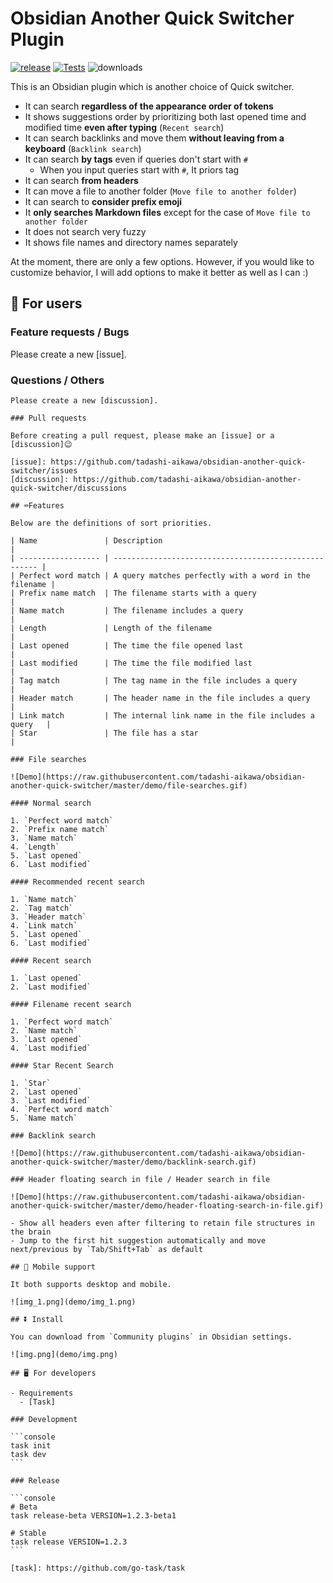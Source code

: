 # Obsidian Another Quick Switcher Plugin

[![release](https://img.shields.io/github/release/tadashi-aikawa/obsidian-another-quick-switcher.svg)](https://github.com/tadashi-aikawa/obsidian-another-quick-switcher/releases/latest)
[![Tests](https://github.com/tadashi-aikawa/obsidian-another-quick-switcher/workflows/Tests/badge.svg)](https://github.com/tadashi-aikawa/obsidian-another-quick-switcher/actions)
![downloads](https://img.shields.io/github/downloads/tadashi-aikawa/obsidian-another-quick-switcher/total)

This is an Obsidian plugin which is another choice of Quick switcher.

- It can search **regardless of the appearance order of tokens**
- It shows suggestions order by prioritizing both last opened time and modified time **even after typing** (`Recent search`)
- It can search backlinks and move them **without leaving from a keyboard** (`Backlink search`)
- It can search **by tags** even if queries don't start with `#`
  - When you input queries start with `#`, It priors tag
- It can search **from headers**
- It can move a file to another folder (`Move file to another folder`)
- It can search to **consider prefix emoji**
- It **only searches Markdown files** except for the case of `Move file to another folder`
- It does not search very fuzzy
- It shows file names and directory names separately

At the moment, there are only a few options. However, if you would like to customize behavior, I will add options to make it better as well as I can :)

## 👥 For users

### Feature requests / Bugs

Please create a new [issue].

### Questions / Others
~~~~
Please create a new [discussion].

### Pull requests

Before creating a pull request, please make an [issue] or a [discussion]😉

[issue]: https://github.com/tadashi-aikawa/obsidian-another-quick-switcher/issues
[discussion]: https://github.com/tadashi-aikawa/obsidian-another-quick-switcher/discussions

## ⌨️Features

Below are the definitions of sort priorities.

| Name               | Description                                           |
| ------------------ | ----------------------------------------------------- |
| Perfect word match | A query matches perfectly with a word in the filename |
| Prefix name match  | The filename starts with a query                      |
| Name match         | The filename includes a query                         |
| Length             | Length of the filename                                |
| Last opened        | The time the file opened last                         |
| Last modified      | The time the file modified last                       |
| Tag match          | The tag name in the file includes a query             |
| Header match       | The header name in the file includes a query          |
| Link match         | The internal link name in the file includes a query   |
| Star               | The file has a star                                   |

### File searches

![Demo](https://raw.githubusercontent.com/tadashi-aikawa/obsidian-another-quick-switcher/master/demo/file-searches.gif)

#### Normal search

1. `Perfect word match`
2. `Prefix name match`
3. `Name match`
4. `Length`
5. `Last opened`
6. `Last modified`

#### Recommended recent search

1. `Name match`
2. `Tag match`
3. `Header match`
4. `Link match`
5. `Last opened`
6. `Last modified`

#### Recent search

1. `Last opened`
2. `Last modified`

#### Filename recent search

1. `Perfect word match`
2. `Name match`
3. `Last opened`
4. `Last modified`

#### Star Recent Search

1. `Star`
2. `Last opened`
3. `Last modified`
4. `Perfect word match`
5. `Name match`

### Backlink search

![Demo](https://raw.githubusercontent.com/tadashi-aikawa/obsidian-another-quick-switcher/master/demo/backlink-search.gif)

### Header floating search in file / Header search in file

![Demo](https://raw.githubusercontent.com/tadashi-aikawa/obsidian-another-quick-switcher/master/demo/header-floating-search-in-file.gif)

- Show all headers even after filtering to retain file structures in the brain
- Jump to the first hit suggestion automatically and move next/previous by `Tab/Shift+Tab` as default

## 📱 Mobile support

It both supports desktop and mobile.

![img_1.png](demo/img_1.png)

## ⏬ Install

You can download from `Community plugins` in Obsidian settings.

![img.png](demo/img.png)

## 🖥️ For developers

- Requirements
  - [Task]

### Development

```console
task init
task dev
```

### Release

```console
# Beta
task release-beta VERSION=1.2.3-beta1

# Stable
task release VERSION=1.2.3
```

[task]: https://github.com/go-task/task
